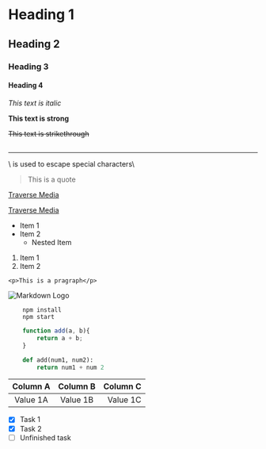 <!-- Headings-->

# Heading 1

## Heading 2

### Heading 3

#### Heading 4

<!--Italics-->

_This text is italic_

<!--Strong-->

**This text is strong**

<!--Strikethrough-->

~~This text is strikethrough~~

## <!--Horizontal rule-->

---

\ is used to escape special characters\

<!--Blockquote-->

> This is a quote

<!--Links-->

[Traverse Media](https://www.traversymedia.com)

[Traverse Media](https://www.traversymedia.com "Traversy Media")

<!--UL-->

- Item 1
- Item 2
  - Nested Item

<!--OL-->

1. Item 1
1. Item 2

<!--Inline code block-->

`<p>This is a pragraph</p>`

<!--Image-->

![Markdown Logo](https://markdown-here.com/img/icon256.png)

<!--Github Markdown-->

<!--Code Blocks-->

```
    npm install
    npm start
```

```JavaScript
    function add(a, b){
        return a + b;
    }
```

```python
    def add(num1, num2):
        return num1 + num 2
```

<!--Table-->

| Column A | Column B | Column C |
| :------: | :------: | -------: |
| Value 1A | Value 1B | Value 1C |

<!--Task Lists-->

- [x] Task 1
- [x] Task 2
- [ ] Unfinished task
